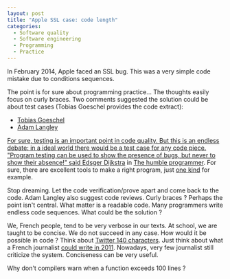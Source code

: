 ```yaml
--- 
layout: post 
title: "Apple SSL case: code length"
categories:
  - Software quality
  - Software engineering
  - Programming
  - Practice
---
```


<p>
	In February 2014, Apple faced an SSL bug. This was a very simple code mistake due to 	conditions sequences.
</p>
<p>
	The point is for sure about programming practice... The thoughts easily focus on curly braces. Two comments suggested the solution could be about test cases (Tobias Goeschel provides the code extract):
</p>
<ul>
	<li><a href="https://blog.codecentric.de/en/2014/02/curly-braces/">Tobias Goeschel</a></li>
	<li><a href="https://www.imperialviolet.org/2014/02/22/applebug.html">Adam Langley</li>
</ul>
<p>
	For sure, testing is an important point in code quality. But this is an endless debate: in a 
ideal world there would be a test case for any code piece. "Program testing can be used to show the presence of bugs, but never to show their absence!" said <a href="http://viaf.org/viaf/17820452">Edsger Dijkstra</a> in 
<a href="http://dx.doi.org/10.1145/355604.361591">The humble programmer</a>. 
For sure, there are excellent tools to make a right program, just <a href="http://dx.doi.org/10.1145/363235.363259">one kind</a> for example. 
</p>
<p>
	Stop dreaming. Let the code verification/prove apart and come back to the code. Adam Langley also suggest code reviews. Curly braces ? Perhaps the point isn't central. What matter is a readable code. Many programmers write endless code sequences. What could be the solution ?
</p> 
<p>
	We, French people, tend to be very verbose in our texts. At school, we are taught to be concise. We do not succeed in any case. How would it be possible in code ? Think about <a href="https://dev.twitter.com/overview/api/counting-characters">Twitter 140 characters</a>. Just think about what a French journalist  <a href="http://www.slate.fr/story/41689/140-signes-twitter-fin-google">could write in 2011</a>. Nowadays, very few journalist still criticize the system. Conciseness can be very useful.  
</p>
<p>
	Why don't compilers warn when a function exceeds 100 lines ?
</p>